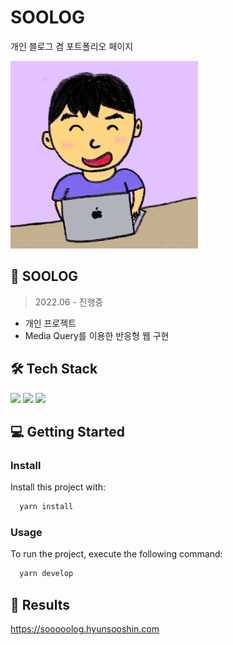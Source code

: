 # SOOLOG
개인 블로그 겸 포트폴리오 페이지

<img src="/static/images/hyunsoo.jpg" width="300px"/>

## 📖 SOOLOG
> 2022.06 - 진행중
- 개인 프로젝트
- Media Query를 이용한 반응형 웹 구현

## 🛠 Tech Stack
<p>
  <img src="https://img.shields.io/badge/Gatsby-663399?style=for-the-badge&logo=gatsby&logoColor=white" />
  <img src="https://img.shields.io/badge/eslint-3A33D1?style=for-the-badge&logo=eslint&logoColor=white" />
  <img src="https://img.shields.io/badge/prettier-1A2C34?style=for-the-badge&logo=prettier&logoColor=F7BA3E" />
</p>

## 💻 Getting Started

### Install

Install this project with:

```sh
  yarn install
```

### Usage

To run the project, execute the following command:

```sh
  yarn develop
```

## 🚀 Results
https://sooooolog.hyunsooshin.com
